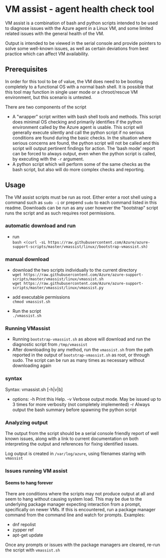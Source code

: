 # VM assist - agent health check tool
VM assist is a combination of bash and python scripts intended to be used to diagnose issues with the Azure agent in a Linux VM, and some limited related issues with the general health of the VM.

Output is intended to be viewed in the serial console and provide pointers to solve some well-known issues, as well as certain deviations from best practice which can affect VM availability.

## Prerequisites
In order for this tool to be of value, the VM does need to be booting completely to a functional OS with a normal bash shell.  It is possible that this tool may function in single user mode or a chroot/rescue VM environment, but this scenario is untested.

There are two components of the script
- A "wrapper" script written with bash shell tools and methods. This script does minimal OS checking and primarily identifies if the python environment called by the Azure agent is usable.  This script will generally execute silently and call the python script if no serious conditions are found during the basic checks.  In the situation where serious concerns are found, the python script will not be called and this script will output pertinent findings for action.  The 'bash mode' report can be forced to always output, even when the python script is called, by executing with the `-r` argument.
- A python script which will perform some of the same checks as the bash script, but also will do more complex checks and reporting.

## Usage
The VM assist scripts must be run as root.  Either enter a root shell using a command such as `sudo -i` or prepend `sudo` to each command listed in this readme.  Downloads can be run as any user however the "bootstrap" script runs the script and as such requires root permissions.

### automatic download and run
- run\
   `bash <(curl -sL https://raw.githubusercontent.com/Azure/azure-support-scripts/master/vmassist/linux//bootstrap-vmassist.sh)`

### manual download
- download the two scripts individually to the current directory\
   `wget https://raw.githubusercontent.com/Azure/azure-support-scripts/master/vmassist/linux/vmassist.sh`\
   `wget https://raw.githubusercontent.com/Azure/azure-support-scripts/master/vmassist/linux/vmassist.py`

- add executable permissions\
`chmod vmassist.sh`
- Run the script\
`./vmassist.sh`

### Running VMassist
- Running `bootstrap-vmassist.sh` as above will download and run the diagnostic script from `/tmp/vmassist`
- After downloading by any method, run the `vmassist.sh` from the path reported in the output of `bootstrap-vmassist.sh` as root, or through sudo.  The script can be run as many times as necessary without downloading again

### syntax
Syntax: vmassist.sh [-h|v|b]
- options:
   -h     Print this Help.
   -v     Verbose output mode.  May be issued up to 3 times for more verbosity (not completely implemented)
   -r     Always output the bash summary before spawning the python script

### Analyzing output
The output from the script should be a serial console friendly report of well known issues, along with a link to current documentation on both interpreting the output and references for fixing identified issues.

Log output is created in `/var/log/azure`, using filenames staring with `vmassist`

### Issues running VM assist
#### Seems to hang forever
There are conditions where the scripts may not produce output at all and seem to hang without causing system load.  This may be due to the underlying package manager expecting interaction from a prompt, specifically on newer VMs.  If this is encountered, run a package manager command from the command line and watch for prompts.  Examples:
- dnf repolist
- zypper ref
- apt-get update

Once any prompts or issues with the package managers are cleared, re-run the script with `vmassist.sh`
